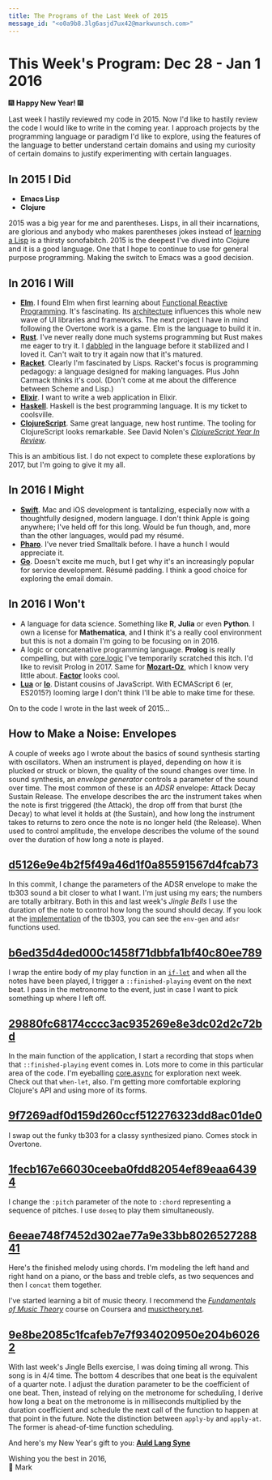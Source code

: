 ```yaml
---
title: The Programs of the Last Week of 2015
message_id: "<o0a9b8.3lg6asjd7ux42@markwunsch.com>"
---
```


This Week's Program: Dec 28 - Jan 1 2016
========================================

🎆 **Happy New Year!** 🎆

Last week I hastily reviewed my code in 2015. Now I'd like to hastily
review the code I would like to write in the coming year. I approach
projects by the programming language or paradigm I'd like to explore,
using the features of the language to better understand certain
domains and using my curiosity of certain domains to justify
experimenting with certain languages.

## In 2015 I Did

+ **Emacs Lisp**
+ **Clojure**

2015 was a big year for me and parentheses. Lisps, in all their
incarnations, are glorious and anybody who makes parentheses jokes
instead of [learning a Lisp][brave-and-true] is a thirsty
sonofabitch. 2015 is the deepest I've dived into Clojure and it is a
good language. One that I hope to continue to use for general purpose
programming. Making the switch to Emacs was a good decision.

[brave-and-true]: http://www.braveclojure.com/

## In 2016 I Will

+ [**Elm**](http://elm-lang.org/). I found Elm when first learning
  about [Functional Reactive Programming][frp]. It's fascinating. Its
  [architecture][elm-architecture] influences this whole new wave of
  UI libraries and frameworks. The next project I have in mind
  following the Overtone work is a game. Elm is the language to build
  it in.
+ [**Rust**](https://www.rust-lang.org/). I've never really done much
  systems programming but Rust makes me eager to try it. I
  [dabbled][wwwfinger] in the language before it stabilized and I
  loved it. Can't wait to try it again now that it's matured.
+ [**Racket**](http://racket-lang.org/). Clearly I'm fascinated by
  Lisps. Racket's focus is programming pedagogy: a language designed
  for making languages. Plus John Carmack thinks it's cool. (Don't
  come at me about the difference between Scheme and Lisp.)
+ [**Elixir**](http://elixir-lang.org/). I want to write a web
  application in Elixir.
+ [**Haskell**](https://www.haskell.org/). Haskell is the best
  programming language. It is my ticket to coolsville.
+ [**ClojureScript**](https://github.com/clojure/clojurescript). Same
  great language, new host runtime. The tooling for ClojureScript
  looks remarkable. See David Nolen's
  [*ClojureScript Year In Review*][clojurescript].

This is an ambitious list. I do not expect to complete these
explorations by 2017, but I'm going to give it my all.

[frp]: https://pinboard.in/u:mwunsch/t:frp

[elm-architecture]: https://github.com/evancz/elm-architecture-tutorial/

[wwwfinger]: https://github.com/mwunsch/wwwfinger

[clojurescript]: http://swannodette.github.io/2015/12/23/year-in-review/

## In 2016 I Might

+ [**Swift**](https://swift.org/). Mac and iOS development is
  tantalizing, especially now with a thoughtfully designed, modern
  language. I don't think Apple is going anywhere; I've held off for
  this long. Would be fun though, and, more than the other languages,
  would pad my résumé.
+ [**Pharo**](http://pharo.org/). I've never tried Smalltalk before. I
  have a hunch I would appreciate it.
+ [**Go**](https://golang.org/). Doesn't excite me much, but I get why
  it's an increasingly popular for service development. Résumé
  padding. I think a good choice for exploring the email domain.

## In 2016 I Won't

+ A language for data science. Something like **R**, **Julia** or even
  **Python**. I own a license for **Mathematica**, and I think it's a
  really cool environment but this is not a domain I'm going to be
  focusing on in 2016.
+ A logic or concatenative programming language. **Prolog** is really
  compelling, but with
  [core.logic](https://github.com/clojure/core.logic) I've temporarily
  scratched this itch. I'd like to revisit Prolog in 2017. Same for
  [**Mozart-Oz**](http://mozart.github.io/), which I know very little
  about. [**Factor**](http://factorcode.org/) looks cool.
+ [**Lua**](http://www.lua.org/) or
  [**Io**](http://iolanguage.org/). Distant cousins of
  JavaScript. With ECMAScript 6 (er, ES2015?)  looming large I don't
  think I'll be able to make time for these.

On to the code I wrote in the last week of 2015…

## How to Make a Noise: Envelopes

A couple of weeks ago I wrote about the basics of sound synthesis
starting with oscillators. When an instrument is played, depending on
how it is plucked or struck or blown, the quality of the sound changes
over time. In sound synthesis, an *envelope generator* controls a
parameter of the sound over time. The most common of these is an
*ADSR* envelope: Attack Decay Sustain Release. The envelope describes
the arc the instrument takes when the note is first triggered (the
Attack), the drop off from that burst (the Decay) to what level it
holds at (the Sustain), and how long the instrument takes to returns
to zero once the note is no longer held (the Release). When used to
control amplitude, the envelope describes the volume of the sound over
the duration of how long a note is played.

## [d5126e9e4b2f5f49a46d1f0a85591567d4fcab73][tb303-envelope]

In this commit, I change the parameters of the ADSR envelope to make
the tb303 sound a bit closer to what I want. I'm just using my ears;
the numbers are totally arbitrary. Both in this and last week's
*Jingle Bells* I use the duration of the note to control how long the
sound should decay. If you look at the
[implementation](https://github.com/overtone/overtone/blob/master/src/overtone/inst/synth.clj#L85-L109)
of the tb303, you can see the `env-gen` and `adsr` functions used.

## [b6ed35d4ded000c1458f71dbbfa1bf40c80ee789][finished-playing]

I wrap the entire body of my play function in an [`if-let`][if-let]
and when all the notes have been played, I trigger a
`::finished-playing` event on the next beat. I pass in the metronome
to the event, just in case I want to pick something up where I left
off.

## [29880fc68174cccc3ac935269e8e3dc02d2c72bd][recording-complete]

In the main function of the application, I start a recording that
stops when that `::finished-playing` event comes in. Lots more to come
in this particular area of the code. I'm eyeballing
[core.async](https://github.com/clojure/core.async) for exploration
next week. Check out that `when-let`, also. I'm getting more
comfortable exploring Clojure's API and using more of its forms.

## [9f7269adf0d159d260ccf512276323dd8ac01de0][piano]

I swap out the funky tb303 for a classy synthesized piano. Comes stock
in Overtone.

## [1fecb167e66030ceeba0fdd82054ef89eaa64394][doseq]

I change the `:pitch` parameter of the note to `:chord` representing a
sequence of pitches. I use `doseq` to play them simultaneously.

## [6eeae748f7452d302ae77a9e33bb802652728841][concat]

Here's the finished melody using chords. I'm modeling the left hand
and right hand on a piano, or the bass and treble clefs, as two
sequences and then I `concat` them together.

I've started learning a bit of music theory. I recommend the
[*Fundamentals of Music Theory*](https://www.coursera.org/course/musictheory)
course on Coursera and
[musictheory.net](http://www.musictheory.net/).

## [9e8be2085c1fcafeb7e7f934020950e204b60262][timing]

With last week's Jingle Bells exercise, I was doing timing all
wrong. This song is in 4/4 time. The bottom 4 describes that one beat
is the equivalent of a quarter note. I adjust the duration parameter
to be the coefficient of one beat. Then, instead of relying on the
metronome for scheduling, I derive how long a beat on the metronome is
in milliseconds multiplied by the duration coefficient and schedule
the next call of the function to happen at that point in the
future. Note the distinction between `apply-by` and `apply-at`. The
former is ahead-of-time function scheduling.

And here's my New Year's gift to you:
[**Auld Lang Syne**](https://soundcloud.com/mwunsch/sonic-sketch-auld-lang-syne)

Wishing you the best in 2016,<br />
🎊 Mark

[tb303-envelope]: https://github.com/mwunsch/sonic-sketches/commit/d5126e9e4b2f5f49a46d1f0a85591567d4fcab73

[finished-playing]: https://github.com/mwunsch/sonic-sketches/commit/b6ed35d4ded000c1458f71dbbfa1bf40c80ee789

[if-let]: http://clojuredocs.org/clojure.core/if-let

[recording-complete]: https://github.com/mwunsch/sonic-sketches/commit/29880fc68174cccc3ac935269e8e3dc02d2c72bd

[piano]: https://github.com/mwunsch/sonic-sketches/commit/9f7269adf0d159d260ccf512276323dd8ac01de0

[doseq]: https://github.com/mwunsch/sonic-sketches/commit/1fecb167e66030ceeba0fdd82054ef89eaa64394

[concat]: https://github.com/mwunsch/sonic-sketches/commit/6eeae748f7452d302ae77a9e33bb802652728841

[timing]: https://github.com/mwunsch/sonic-sketches/commit/9e8be2085c1fcafeb7e7f934020950e204b60262
